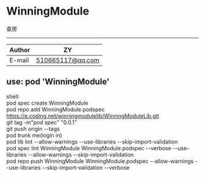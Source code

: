 # WinningModule

查房
****

|Author|ZY|
|---|---
|E-mail|510665117@qq.com


##  use:     pod 'WinningModule'  

shell:  
pod spec create WinningModule  
pod repo add WinningModule.podspec https://e.coding.net/winningmodulelib/WinningModuleLib.git  
git tag -m"pod spec" "0.0.1"  
git push origin --tags  
pod trunk me(login in)  
pod lib lint --allow-warnings --use-libraries --skip-import-validation  
pod spec lint WinningModule WinningModule.podspec  --verbose --use-libraries --allow-warnings --skip-import-validation    
pod repo push WinningModule WinningModule.podspec --allow-warnings --use-libraries --skip-import-validation --verbose
